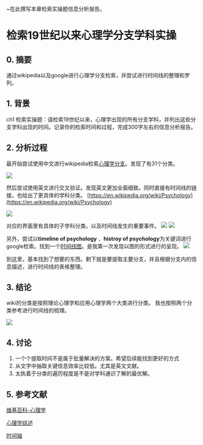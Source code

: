 
~在此撰写本章检索实操题信息分析报告。

# 检索19世纪以来心理学分支学科实操

## 0. 摘要
通过wikipedia以及google进行心理学分支检索，并尝试进行时间线的整理和罗列。

## 1. 背景

ch1 检索实操题：请检索19世纪以来，心理学出现的所有分支学科，并列出这些分支学科出现的时间。记录你的检索时间和过程，完成300字左右的信息分析报告。

## 2. 分析过程
最开始尝试使用中文进行wikipedia检索[心理学分支](https://goo.gl/iuNGfw)。发现了有31个分类。

![](https://i.imgur.com/7BKovbC.png)

然后尝试使用英文进行交叉验证。发现英文更加全面细致。同时直接有时间线的链接。也给出了更具体的学科分类。
[https://en.wikipedia.org/wiki/Psychology](https://en.wikipedia.org/wiki/Psychology)

![](https://i.imgur.com/B9ObLgz.png)

对应的界面里有具体的子学科分类。以及时间线发生的重要事件。
![](https://i.imgur.com/VSyvZMU.png)
![](https://i.imgur.com/36lCdv0.png)

另外，尝试以**timeline of psychology** 、**histroy of psychology**为关键词进行google检索。找到一个[时间线图](https://goo.gl/3V9Ufn)。是我第一次发现以图的形式进行的呈现。
![](https://i.imgur.com/2Aii1A2.png)

到这里，基本找到了想要的东西。剩下就是要提取主要分支，并且根据分支内的信息描述，进行时间线的表格整理。

## 3. 结论
wiki的分类是按照理论心理学和应用心理学两个大类进行分类。
我也按照两个分类参考进行时间线的梳理。

![](https://i.imgur.com/rdmFt8F.png)

## 4. 讨论

1. 一个个提取时间不是属于批量解决的方案。希望后续能找到更好的方式	
2. 从文字中抽取关键信息效率比较低。尤其是英文文献。
3. 太执着于分类的遍历程度是不是对学科通识了解的最优解。


## 5. 参考文献

[维基百科-心理学](https://en.wikipedia.org/wiki/Psychology)

[心理学综述](http://www.psychspace.com/psych/viewnews-5232.html)

[时间轴](https://www.preceden.com/timelines/197296-the-history-of-psychology)
